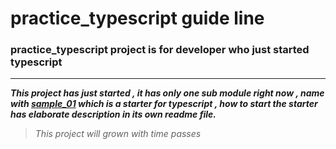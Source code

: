 # practice_typescript guide line
### practice_typescript project is for developer who just started typescript
-----------------------
**_This project has just started , it has only one sub module right now , name with [sample_01](/sample_01) which is a starter for typescript , how to start the starter 
has elaborate description in its own readme file._** 

> _This project will grown with time passes_

